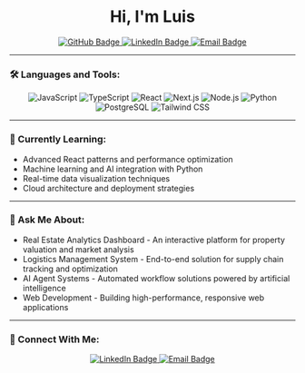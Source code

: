 

<h1 align="center">Hi, I'm Luis</h1>

<p align="center">
  <a href="https://github.com/LuisRincon23">
    <img src="https://img.shields.io/badge/GitHub-LuisRincon23-black?logo=github" alt="GitHub Badge"/>
  </a>
  <a href="https://www.linkedin.com/in/luisangelrincon/">
    <img src="https://img.shields.io/badge/LinkedIn-luisangelrincon-blue?logo=linkedin" alt="LinkedIn Badge"/>
  </a>
  <a href="mailto:luisangelrincon@outlook.com">
    <img src="https://img.shields.io/badge/Email-Luis-orange?logo=gmail" alt="Email Badge"/>
  </a>
</p>


---

### 🛠️ Languages and Tools:

<p align="center">
  <img src="https://img.shields.io/badge/JavaScript-F7DF1E?style=for-the-badge&logo=javascript&logoColor=black" alt="JavaScript"/>
  <img src="https://img.shields.io/badge/TypeScript-3178C6?style=for-the-badge&logo=typescript&logoColor=white" alt="TypeScript"/>
  <img src="https://img.shields.io/badge/React-61DAFB?style=for-the-badge&logo=react&logoColor=black" alt="React"/>
  <img src="https://img.shields.io/badge/Next.js-000000?style=for-the-badge&logo=next.js&logoColor=white" alt="Next.js"/>
  <img src="https://img.shields.io/badge/Node.js-339933?style=for-the-badge&logo=node.js&logoColor=white" alt="Node.js"/>
  <img src="https://img.shields.io/badge/Python-3776AB?style=for-the-badge&logo=python&logoColor=white" alt="Python"/>
  <img src="https://img.shields.io/badge/PostgreSQL-4169E1?style=for-the-badge&logo=postgresql&logoColor=white" alt="PostgreSQL"/>
  <img src="https://img.shields.io/badge/Tailwind-06B6D4?style=for-the-badge&logo=tailwind-css&logoColor=white" alt="Tailwind CSS"/>
</p>

---

### 🌱 Currently Learning:

- Advanced React patterns and performance optimization
- Machine learning and AI integration with Python
- Real-time data visualization techniques
- Cloud architecture and deployment strategies

---

### 💬 Ask Me About:

- Real Estate Analytics Dashboard - An interactive platform for property valuation and market analysis
- Logistics Management System - End-to-end solution for supply chain tracking and optimization
- AI Agent Systems - Automated workflow solutions powered by artificial intelligence
- Web Development - Building high-performance, responsive web applications

---

### 🤝 Connect With Me:

<p align="center">
  <a href="https://www.linkedin.com/in/luisangelrincon/">
    <img src="https://img.shields.io/badge/LinkedIn-luisangelrincon-blue?logo=linkedin" alt="LinkedIn Badge"/>
  </a>
  <a href="mailto:luisangelrincon@outlook.com">
    <img src="https://img.shields.io/badge/Email-Luis-orange?logo=gmail" alt="Email Badge"/>
  </a>
</p>
